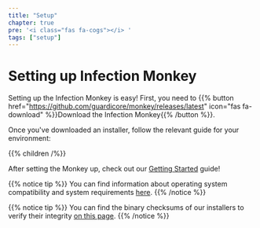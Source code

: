```yaml
---
title: "Setup"
chapter: true
pre: '<i class="fas fa-cogs"></i> '
tags: ["setup"]
---
```


# Setting up Infection Monkey

Setting up the Infection Monkey is easy! First, you need to
{{% button href="https://github.com/guardicore/monkey/releases/latest" icon="fas fa-download" %}}Download the Infection Monkey{{% /button %}}.

Once you've downloaded an installer, follow the relevant guide for your environment:

{{% children /%}}

After setting the Monkey up, check out our [Getting Started](/usage/getting-started) guide!

{{% notice tip %}}
You can find information about operating system compatibility and system
requirements [here](../reference/system_requirements).
{{% /notice %}}

{{% notice tip %}}
You can find the binary checksums of our installers to verify their integrity [on this page](../usage/file-checksums).
{{% /notice %}}
